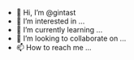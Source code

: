 - 👋 Hi, I’m @gintast
- 👀 I’m interested in ...
- 🌱 I’m currently learning ...
- 💞️ I’m looking to collaborate on ...
- 📫 How to reach me ...

<!---
gintast/gintast is a ✨ special ✨ repository because its `README.md` (this file) appears on your GitHub profile.
You can click the Preview link to take a look at your changes.
--->
